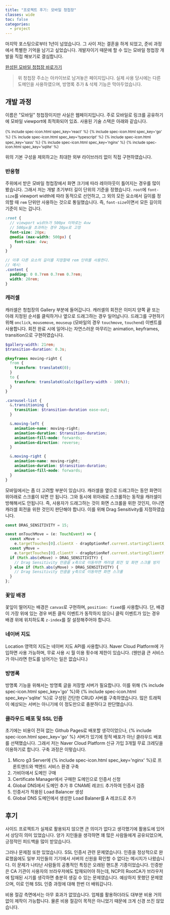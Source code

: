 ```yaml
---
title: "프로젝트 후기: 모바일 청첩장"
classes: wide
toc: false
categories:
  - project
---
```


<!--excerpt open-->

마지막 포스팅으로부터 1년이 넘었습니다. 그 사이 저는 결혼을 하게 되었고, 준비 과정에서 특별한 기억을 남기고 싶었습니다. 개발자이기 때문에 할 수 있는 모바일 청첩장 개발을 직접 해보기로 결심합니다.

<!--excerpt close-->

[완성된 모바일 청첩장 바로가기](https://juhonamnam.github.io/wedding-invitation)

> 위 청첩장 주소는 아카이브로 남겨놓은 페이지입니다. 실제 사용 당시에는 다른 도메인을 사용하였으며, 방명록 추가 & 삭제 기능은 막아두었습니다.

## 개발 과정

<!--excerpt open-->

이름은 "모바일" 청첩장이지만 사실은 웹페이지입니다. 주로 모바일로 링크를 공유하기에 모바일 viewport에 최적화되어 있죠. 사용된 기술 스택은 아래와 같습니다.

<!--excerpt close-->

<small class="badge">{% include spec-icon.html spec_key='react' %}</small>
<small class="badge">{% include spec-icon.html spec_key='go' %}</small>
<small class="badge">{% include spec-icon.html spec_key='typescript' %}</small>
<small class="badge">{% include spec-icon.html spec_key='sass' %}</small>
<small class="badge">{% include spec-icon.html spec_key='nginx' %}</small>
<small class="badge">{% include spec-icon.html spec_key='sqlite' %}</small>

위의 기본 구성을 제외하고는 최대한 외부 라이브러리 없이 직접 구현하였습니다.

### 반응형

주위에서 받은 모바일 청첩장에서 화면 크기에 따라 레이아웃이 틀어지는 경우를 많이 봤습니다. 그래서 저는 개발 초기부터 길이 단위의 기준을 정했습니다. `root`에 `font-size`를 viewport width에 따라 동적으로 선언하고, 그 외의 모든 요소에서 길이를 정의할 때 `rem` 단위만 사용하는 것으로 통일했습니다. 즉, `font-size`이면서 모든 길이의 기준이 되는 겁니다.

```scss
:root {
  // viewport width가 500px 이하로는 4vw
  // 500px을 초과하는 경우 20px로 고정
  font-size: 20px;
  @media (max-width: 500px) {
    font-size: 4vw;
  }
}

// 이후 다른 요소의 길이를 지정할때 rem 단위를 사용한다.
// 예시:
.content {
  padding: 0 0.7rem 0.7rem 0.7rem;
  width: 20rem;
}
```

### 캐러셀

캐러셀은 청첩장의 Gallery 부분에 들어갑니다. 캐러셀의 회전은 이미지 양쪽 끝 또는 아래 지정된 순서를 클릭하거나 옆으로 드래그하는 경우 일어납니다. 드래그를 구현하기 위해 `onclick`, `mousemove`, `mouseup` (모바일의 경우 `touchmove`, `touchend`) 이벤트를 사용합니다. 회전 완료 시에 일어나는 자연스러운 마무리는 animation, keyframes, transition으로 구현하였습니다.

```scss
$gallery-width: 21rem;
$transition-duration: 0.3s;

@keyframes moving-right {
  from {
    transform: translateX(0);
  }
  to {
    transform: translateX(calc($gallery-width - 100%));
  }
}

.carousel-list {
  &.transitioning {
    transition: $transition-duration ease-out;
  }

  &.moving-left {
    animation-name: moving-right;
    animation-duration: $transition-duration;
    animation-fill-mode: forwards;
    animation-direction: reverse;
  }

  &.moving-right {
    animation-name: moving-right;
    animation-duration: $transition-duration;
    animation-fill-mode: forwards;
  }
}
```

모바일에서는 좀 더 고려할 부분이 있습니다. 캐러셀을 옆으로 드래그하는 동안 화면이 위아래로 스크롤이 되면 안 됩니다. 그와 동시에 위아래로 스크롤하는 동작을 캐러셀이 방해해서도 안됩니다. 즉, 사용자가 드래그하는 것이 화면 스크롤을 위한 것인지, 아니면 캐러셀 회전을 위한 것인지 판단해야 합니다. 이를 위해 Drag Sensitivity를 지정하였습니다.

```typescript
const DRAG_SENSITIVITY = 15;

const onTouchMove = (e: TouchEvent) => {
  const xMove =
    e.targetTouches[0].clientX - dragOptionRef.current.startingClientX;
  const yMove =
    e.targetTouches[0].clientY - dragOptionRef.current.startingClientY;
  if (Math.abs(xMove) > DRAG_SENSITIVITY) {
    // Drag Sensitivity 만큼을 x축으로 이동하면 캐러셀 회전 및 화면 스크롤 방지
  } else if (Math.abs(yMove) > DRAG_SENSITIVITY) {
    // Drag Sensitivity 만큼을 y축으로 이동하면 화면 스크롤
  }
};
```

### 꽃잎 배경

꽃잎이 떨어지는 배경은 `canvas`로 구현하며, `position: fixed`를 사용합니다. 단, 배경이 가장 위에 있는 경우 버튼 클릭 이벤트가 동작하지 않으니 클릭 이벤트가 있는 경우 배경 위에 위치하도록 `z-index`를 잘 설정해주어야 합니다.

### 네이버 지도

Location 영역의 지도는 네이버 지도 API를 사용합니다. Naver Cloud Platform에 가입하면 사용 가능하며, 무료 사용 시 월 이용 횟수에 제한이 있습니다. (웬만큼 큰 서비스가 아니라면 한도를 넘어가는 일은 없습니다.)

### 방명록

방명록 기능을 위해서는 방명록 글을 저장할 서버가 필요합니다. 이를 위해 {% include spec-icon.html spec_key='go' %}와 {% include spec-icon.html spec_key='sqlite' %}로 구성된 간단한 CRUD 서버를 구축하였습니다. 많은 트래픽이 예상되는 서버는 아니기에 이 정도만으로 충분하다고 판단했습니다.

### 클라우드 배포 및 SSL 인증

초기에는 비용이 전혀 없는 Github Pages로 배포할 생각이었으나, {% include spec-icon.html spec_key='go' %} 서버가 있기에 정적 배포가 아닌 클라우드 배포를 선택했습니다. 그래서 저는 Naver Cloud Platform 신규 가입 3개월 무료 크레딧을 이용하기로 합니다. 구축 과정은 이렇습니다.

1. Micro g3 Server에 {% include spec-icon.html spec_key='nginx' %}로 프론트엔드와 백엔드 서비스 환경 구축
2. 가비아에서 도메인 구매
3. Certificate Manager에서 구매한 도메인으로 인증서 신청
4. Global DNS에서 도메인 추가 후 CNAME 레코드 추가하여 인증서 검증
5. 인증서가 적용된 Load Balancer 생성
6. Global DNS 도메인에서 생성한 Load Balaner를 A 레코드로 추가

## 후기

사이드 프로젝트가 실제로 활용되지 않으면 큰 의미가 없다고 생각했기에 활용도에 있어서 상당히 의미 있었습니다. 양가 지인들을 생각하면 꽤 많은 사람들에게 공유되었으며, 긍정적인 피드백을 많이 받았습니다.

그러나 문제점 또한 있었습니다. SSL 인증서 관련 문제였습니다. 인증을 정상적으로 완료했음에도 일부 지인들의 기기에서 서버의 신원을 확인할 수 없다는 메시지가 나왔습니다. 이 문제가 나타난 사람들의 공통적인 특징은 오래된 핸드폰 기종이었습니다. 인증받은 CA 기관이 사용자의 브라우저에도 탑재되어야 하는데, NCP의 RootCA가 브라우저에 탑재된 시기를 생각하면 충분히 생길 수 있는 문제였습니다. 예상하지 못했던 문제였으며, 이로 인해 SSL 인증 과정에 대해 한번 더 배워갑니다.

비용 절감 측면에서는 아무 효과가 없었습니다. 업체를 활용하더라도 대부분 비용 거의 없이 제작이 가능합니다. 물론 비용 절감이 목적은 아니었기 때문에 크게 신경 쓰진 않았습니다.